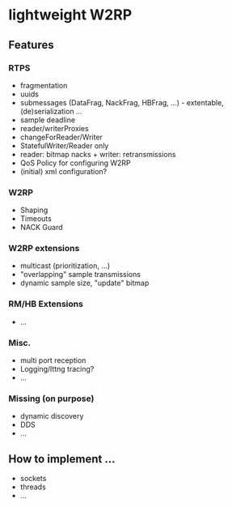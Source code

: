 # lightweight W2RP

## Features

### RTPS

* fragmentation
* uuids
* submessages (DataFrag, NackFrag, HBFrag, ...) - extentable, (de)serialization ...
* sample deadline
* reader/writerProxies
* changeForReader/Writer
* StatefulWriter/Reader only
* reader: bitmap nacks + writer: retransmissions
* QoS Policy for configuring W2RP
* (initial) xml configuration?

### W2RP

* Shaping
* Timeouts
* NACK Guard

### W2RP extensions

* multicast (prioritization, ...)
* "overlapping" sample transmissions
* dynamic sample size, "update" bitmap

### RM/HB Extensions

* ...

### Misc.

* multi port reception
* Logging/lttng tracing?
* ...

### Missing (on purpose)

* dynamic discovery
* DDS
* ...

## How to implement ...

* sockets
* threads
* ...